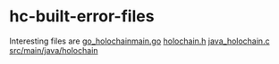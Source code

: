 # hc-built-error-files

Interesting files are
[go_holochainmain.go](https://github.com/Connoropolous/hc-built-error-files/blob/master/gomobile_bind/go_holochainmain.go)
[holochain.h](https://github.com/Connoropolous/hc-built-error-files/blob/master/gomobile_bind/holochain.h)
[java_holochain.c](https://github.com/Connoropolous/hc-built-error-files/blob/master/gomobile_bind/java_holochain.c)
[src/main/java/holochain](https://github.com/Connoropolous/hc-built-error-files/tree/master/android/src/main/java/holochain)
